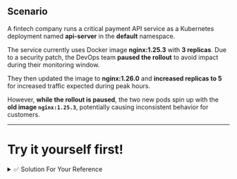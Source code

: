 ## Scenario

A fintech company runs a critical payment API service as a Kubernetes deployment named **api-server** in the **default** namespace. 

The service currently uses Docker image **nginx:1.25.3** with **3 replicas**. Due to a security patch, the DevOps team **paused the rollout** to avoid impact during their monitoring window. 

They then updated the image to **nginx:1.26.0** and **increased replicas to 5** for increased traffic expected during peak hours. 

However, **while the rollout is paused**, the two new pods spin up with the **old image `nginx:1.25.3`**, potentially causing inconsistent behavior for customers.

---

# Try it yourself first!
<details><summary>✅ Solution For Your Reference</summary>
  
```bash
# Confirm paused
kubectl get deploy api-server -o jsonpath='{.spec.paused}'; echo

# Pause / resume
kubectl rollout resume deploy/api-server

# Update image & replicas (while paused)
kubectl set image deploy/api-server '*=nginx:1.26.0' --record=true
kubectl scale deploy/api-server --replicas=5

# Watch pods
kubectl get pods -w -l app=api-server

# History, describe, status
kubectl rollout history deploy/api-server
kubectl describe deploy/api-server | grep -i image
kubectl rollout status deploy/api-server
```
</details>
